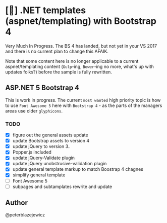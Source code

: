 # [:construction:] .NET templates (aspnet/templating) with Bootstrap 4

Very Much In Progress. The BS 4 has landed, but not yet in your VS 2017 and there is no current plan to change this AFAIK.

Note that some content here is no longer applicable to a current aspnet/templating content (`Gulp`-ing, `Bower`-ing no more, what's up with updates folks?) before the sample is fully rewritten.

## ASP.NET 5 Bootstrap  4

This is work in progress. The current `most wanted` high priority topic is how to use `Font Awesome 5` here with `Bootstrap 4` - as the parts of the managers areas use older `glyphicons`.

### TODO

- [x] figure out the general assets update
- [x] update Bootstrap assets to version 4
- [x] update jQuery to version 3.*.*
- [x] Popper.js included
- [x] update jQuery-Validate plugin
- [x] update jQuery unobstrusive-validation plugin
- [x] update general template markup to match Boostrap 4 chagnes
- [x] simplify general template
- [ ] Font Awesome 5
- [ ] subpages and subtamplates rewrite and update

## Author

@peterblazejewicz
